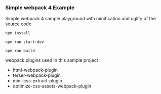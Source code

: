### Simple webpack 4 Example

Simple webpack 4 sample playground with minification and uglify of the source code


```
npm install

npm run start:dev

npm run build
```

webpack plugins used in this sample project :

- html-webpack-plugin
- terser-webpack-plugin 
- mini-css-extract-plugin 
- optimize-css-assets-webpack-plugin
